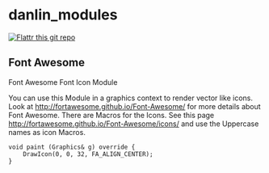 # danlin_modules

[![Flattr this git repo](http://api.flattr.com/button/flattr-badge-large.png)](https://flattr.com/submit/auto?user_id=danlin&url=https://github.com/danlin/danlin_modules&title=danlin_modules&language=cpp&tags=github&category=software)

## Font Awesome 

Font Awesome Font Icon Module

You can use this Module in a graphics context to render vector like icons. 
Look at http://fortawesome.github.io/Font-Awesome/ for more details about Font Awesome.
There are Macros for the Icons. See this page http://fortawesome.github.io/Font-Awesome/icons/ and use the Uppercase names as icon Macros. 


```
void paint (Graphics& g) override {
	DrawIcon(0, 0, 32, FA_ALIGN_CENTER);
}
```
